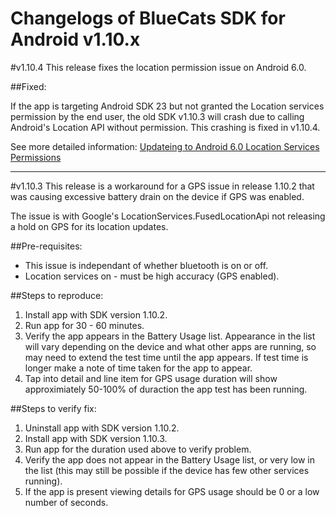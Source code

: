 Changelogs of BlueCats SDK for Android v1.10.x
====================

#v1.10.4
This release fixes the location permission issue on Android 6.0.

##Fixed:

If the app is targeting Android SDK 23 but not granted the Location services permission by the end user, the old SDK v1.10.3 will crash due to calling Android's Location API without permission. This crashing is fixed in v1.10.4.

See more detailed information: 
[Updateing to Android 6.0 Location Services Permissions](https://github.com/bluecats/bluecats-android-sdk/wiki/Updating-to-Android-6.0-and-Location-Services-Permissions)


-----------------

#v1.10.3
This release is a workaround for a GPS issue in release 1.10.2 that was causing excessive battery drain on the device if GPS was enabled.

The issue is with Google's LocationServices.FusedLocationApi not releasing a hold on GPS for its location updates. 

##Pre-requisites:

* This issue is independant of whether bluetooth is on or off.
* Location services on - must be high accuracy (GPS enabled).

##Steps to reproduce:

1. Install app with SDK version 1.10.2.
2. Run app for 30 - 60 minutes.
3. Verify the app appears in the Battery Usage list. Appearance in the list will vary depending on the device and what other apps are running, so may need to extend the test time until the app appears. If test time is longer make a note of time taken for the app to appear.
4. Tap into detail and line item for GPS usage duration will show approximiately 50-100% of duraction the app test has been running.

##Steps to verify fix:

1. Uninstall app with SDK version 1.10.2.
2. Install app with SDK version 1.10.3.
3. Run app for the duration used above to verify problem.
4. Verify the app does not appear in the Battery Usage list, or very low in the list (this may still be possible if the device has few other services running).
5. If the app is present viewing details for GPS usage should be 0 or a low number of seconds.
